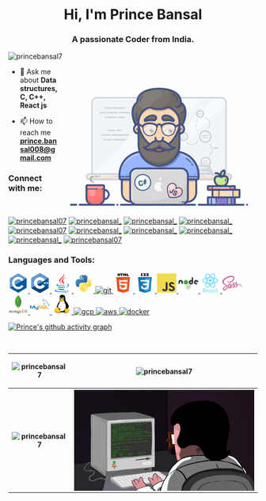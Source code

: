 <!-- [![MasterHead](https://i.pinimg.com/originals/f7/c8/6e/f7c86e14ddab0b4117994bd5f5385a98.gif)](https://www.linkedin.com/in/princebansal07/) -->
<h1 align="center">Hi, I'm Prince Bansal</h1>
<h3 align="center">A passionate Coder from India.</h3>
<p align="left"> <img src="https://komarev.com/ghpvc/?username=princebansal7&label=Profile%20views&color=0e75b6&style=flat" alt="princebansal7" /> </p>
<img align="right" alt="Coding" width="400" src="guy.gif">



- 💬 Ask me about **Data structures, C, C++, React js**

- 📫 How to reach me **prince.bansal008@gmail.com**

<h3 align="left">Connect with me:</h3>
<p align="left">
<a href="https://linkedin.com/in/princebansal07" target="blank"><img align="center" src="https://raw.githubusercontent.com/rahuldkjain/github-profile-readme-generator/master/src/images/icons/Social/linked-in-alt.svg" alt="princebansal07" height="30" width="40" /></a>
<a href="https://stackoverflow.com/users/15748474/princebasnal" target="blank"><img align="center" src="https://raw.githubusercontent.com/rahuldkjain/github-profile-readme-generator/master/src/images/icons/Social/stack-overflow.svg" alt="princebansal_" height="30" width="40" /></a>
<!-- <a href="https://codepen.io/princebansal_" target="blank"><img align="center" src="https://raw.githubusercontent.com/rahuldkjain/github-profile-readme-generator/master/src/images/icons/Social/codepen.svg" alt="princebansal_" height="30" width="40" /></a> -->
<a href="https://twitter.com/princebansal_" target="blank"><img align="center" src="https://raw.githubusercontent.com/rahuldkjain/github-profile-readme-generator/master/src/images/icons/Social/twitter.svg" alt="princebansal_" height="30" width="40" /></a>
<a href="https://codesandbox.com/princebansal_" target="blank"><img align="center" src="https://raw.githubusercontent.com/rahuldkjain/github-profile-readme-generator/master/src/images/icons/Social/codesandbox.svg" alt="princebansal_" height="30" width="40" /></a>
<a href="https://fb.com/princebansal07" target="blank"><img align="center" src="https://raw.githubusercontent.com/rahuldkjain/github-profile-readme-generator/master/src/images/icons/Social/facebook.svg" alt="princebansal07" height="30" width="40" /></a>
<a href="https://instagram.com/princebansal_" target="blank"><img align="center" src="https://raw.githubusercontent.com/rahuldkjain/github-profile-readme-generator/master/src/images/icons/Social/instagram.svg" alt="princebansal_" height="30" width="40" /></a>
<!-- <a href="https://www.codechef.com/users/princebansal_7" target="blank"><img align="center" src="https://cdn.jsdelivr.net/npm/simple-icons@3.1.0/icons/codechef.svg" alt="princebansal_7" height="30" width="40" /></a> -->
<a href="https://www.hackerrank.com/princebansal_" target="blank"><img align="center" src="https://raw.githubusercontent.com/rahuldkjain/github-profile-readme-generator/master/src/images/icons/Social/hackerrank.svg" alt="princebansal_" height="30" width="40" /></a>
<a href="https://codeforces.com/profile/princebansal_" target="blank"><img align="center" src="https://raw.githubusercontent.com/rahuldkjain/github-profile-readme-generator/master/src/images/icons/Social/codeforces.svg" alt="princebansal_" height="30" width="40" /></a>
<a href="https://www.leetcode.com/princebansal_" target="blank"><img align="center" src="https://raw.githubusercontent.com/rahuldkjain/github-profile-readme-generator/master/src/images/icons/Social/leet-code.svg" alt="princebansal_" height="30" width="40" /></a>
<a href="https://auth.geeksforgeeks.org/user/princebansal07" target="blank"><img align="center" src="https://raw.githubusercontent.com/rahuldkjain/github-profile-readme-generator/master/src/images/icons/Social/geeks-for-geeks.svg" alt="princebansal07" height="30" width="40" /></a>
</p>

<h3 align="left">Languages and Tools:</h3>
<p align="left">
    <a href="https://www.cprogramming.com/" target="_blank" rel="noreferrer">
        <img
            src="https://raw.githubusercontent.com/devicons/devicon/master/icons/c/c-original.svg"
            alt="c"
            width="40"
            height="40"
        />
    </a>
    <a href="https://www.w3schools.com/cpp/" target="_blank" rel="noreferrer">
        <img
            src="https://raw.githubusercontent.com/devicons/devicon/master/icons/cplusplus/cplusplus-original.svg"
            alt="cplusplus"
            width="40"
            height="40"
        />
    </a>
    <a href="https://www.java.com" target="_blank" rel="noreferrer">
        <img
            src="https://raw.githubusercontent.com/devicons/devicon/master/icons/java/java-original.svg"
            alt="java"
            width="40"
            height="40"
        />
    </a>
        <a href="https://www.python.org" target="_blank" rel="noreferrer">
        <img
            src="https://raw.githubusercontent.com/devicons/devicon/master/icons/python/python-original.svg"
            alt="python"
            width="40"
            height="40"
        />
    </a>
    </a>
    </a>
    <a href="https://git-scm.com/" target="_blank" rel="noreferrer">
        <img
            src="https://www.vectorlogo.zone/logos/git-scm/git-scm-icon.svg"
            alt="git"
            width="40"
            height="40"
        />
    </a>
    <a href="https://www.w3.org/html/" target="_blank" rel="noreferrer">
        <img
            src="https://raw.githubusercontent.com/devicons/devicon/master/icons/html5/html5-original-wordmark.svg"
            alt="html5"
            width="40"
            height="40"
        />
    </a>
      <a href="https://www.w3schools.com/css/" target="_blank" rel="noreferrer">
        <img
            src="https://raw.githubusercontent.com/devicons/devicon/master/icons/css3/css3-original-wordmark.svg"
            alt="css3"
            width="40"
            height="40"
        />
<!--     <a href="https://getbootstrap.com" target="_blank" rel="noreferrer">
        <img
            src="https://raw.githubusercontent.com/devicons/devicon/master/icons/bootstrap/bootstrap-plain-wordmark.svg"
            alt="bootstrap"
            width="40"
            height="40"
        />
    </a> -->
    <a
        href="https://developer.mozilla.org/en-US/docs/Web/JavaScript"
        target="_blank"
        rel="noreferrer"
    >
        <img
            src="https://raw.githubusercontent.com/devicons/devicon/master/icons/javascript/javascript-original.svg"
            alt="javascript"
            width="40"
            height="40"
        />
    </a>
    <a href="https://nodejs.org" target="_blank" rel="noreferrer">
        <img
            src="https://raw.githubusercontent.com/devicons/devicon/master/icons/nodejs/nodejs-original-wordmark.svg"
            alt="nodejs"
            width="40"
            height="40"
        />
    </a>
      <a href="https://reactjs.org/" target="_blank" rel="noreferrer">
        <img
            src="https://raw.githubusercontent.com/devicons/devicon/master/icons/react/react-original-wordmark.svg"
            alt="react"
            width="40"
            height="40"
        />
    </a>
    <a href="https://sass-lang.com" target="_blank" rel="noreferrer">
        <img
            src="https://raw.githubusercontent.com/devicons/devicon/master/icons/sass/sass-original.svg"
            alt="sass"
            width="40"
            height="40"
        />
    </a>
    <a href="https://www.mongodb.com/" target="_blank" rel="noreferrer">
        <img
            src="https://raw.githubusercontent.com/devicons/devicon/master/icons/mongodb/mongodb-original-wordmark.svg"
            alt="mongodb"
            width="40"
            height="40"
        />
    </a>
    <a href="https://www.mysql.com/" target="_blank" rel="noreferrer">
        <img
            src="https://raw.githubusercontent.com/devicons/devicon/master/icons/mysql/mysql-original-wordmark.svg"
            alt="mysql"
            width="40"
            height="40"
        />
    </a>
    <a href="https://www.linux.org/" target="_blank" rel="noreferrer">
        <img
            src="https://raw.githubusercontent.com/devicons/devicon/master/icons/linux/linux-original.svg"
            alt="linux"
            width="40"
            height="40"
        />
    </a>
    <a href="https://cloud.google.com" target="_blank" rel="noreferrer">
        <img
            src="https://www.vectorlogo.zone/logos/google_cloud/google_cloud-icon.svg"
            alt="gcp"
            width="40"
            height="40"
        /> 
    <a href="https://docs.aws.amazon.com/?nc2=h_ql_doc_do" target="_blank" rel="noreferrer">
        <img
            src="https://www.vectorlogo.zone/logos/amazon_aws/amazon_aws-icon.svg"
            alt="aws"
            width="40"
            height="40"
        />  
    <a href="https://www.docker.com/" target="_blank" rel="noreferrer">
        <img
            src="https://cdn.worldvectorlogo.com/logos/docker-4.svg"
            alt="docker"
            width="40"
            height="40"
        />   
</p>
      
[![Prince's github activity graph](https://github-readme-activity-graph.vercel.app/graph?username=princebansal7&theme=github-compact)](https://github.com/princebansal7/github-readme-activity-graph)

<!--[![Prince's Github activity graph](https://github-readme-activity-graph.cyclic.app/graph?username=princebansal7&theme=github-compact)](https://github.com/princebansal7/github-readme-activity-graph) -->

<p>&nbsp;</p>
<table>
  <tr>
    <th><p><img align="center" width="500" src="https://github-readme-stats-dpc7.vercel.app/api?username=princebansal7&show_icons=true&locale=en&theme=tokyonight" alt="princebansal7"/></p></th>
    <th><p><img align="center" width="450" src="https://github-readme-streak-stats.herokuapp.com/?user=princebansal7&&theme=tokyonight" alt="princebansal7" /></p></th>    
  </tr>
  <tr>
    <th><p><img align="center" width="500" src="https://github-readme-stats-dpc7.vercel.app/api/top-langs?username=princebansal7&show_icons=true&locale=en&layout=compact&theme=tokyonight" alt="princebansal7" /></p></th>
    <th><img align="right" alt="Coding" width="410" src="coderman.gif"></th>
  </tr>
  
</table>
